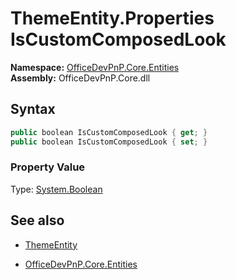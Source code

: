 # ThemeEntity.Properties IsCustomComposedLook
**Namespace:** [OfficeDevPnP.Core.Entities](OfficeDevPnP.Core.Entities.md)  
**Assembly:** OfficeDevPnP.Core.dll  
## Syntax
```C#
public boolean IsCustomComposedLook { get; }
public boolean IsCustomComposedLook { set; }
```

### Property Value
Type: [System.Boolean](System.Boolean.md) 

## See also
- [ThemeEntity](ThemeEntity.md) 

- [OfficeDevPnP.Core.Entities](OfficeDevPnP.Core.Entities.md)
